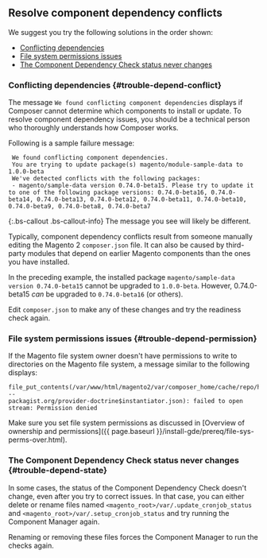 <div markdown="1">

## Resolve component dependency conflicts

We suggest you try the following solutions in the order shown:

* [Conflicting dependencies](#trouble-depend-conflict)
* [File system permissions issues](#trouble-depend-permission)
* [The Component Dependency Check status never changes](#trouble-depend-state)

### Conflicting dependencies {#trouble-depend-conflict}

The message `We found conflicting component dependencies` displays if Composer cannot determine which components to install or update. To resolve component dependency issues, you should be a technical person who thoroughly understands how Composer works.

Following is a sample failure message:

```terminal
 We found conflicting component dependencies.
 You are trying to update package(s) magento/module-sample-data to 1.0.0-beta
 We've detected conflicts with the following packages:
 - magento/sample-data version 0.74.0-beta15. Please try to update it to one of the following package versions: 0.74.0-beta16, 0.74.0-beta14, 0.74.0-beta13, 0.74.0-beta12, 0.74.0-beta11, 0.74.0-beta10, 0.74.0-beta9, 0.74.0-beta8, 0.74.0-beta7
```

{:.bs-callout .bs-callout-info}
The message you see will likely be different.

Typically, component dependency conflicts result from someone manually editing the Magento 2 `composer.json` file. It can also be caused by third-party modules that depend on earlier Magento components than the ones you have installed.

In the preceding example, the installed package `magento/sample-data version 0.74.0-beta15` cannot be upgraded to `1.0.0-beta`. However, 0.74.0-beta15 *can* be upgraded to `0.74.0-beta16` (or others).

Edit `composer.json` to make any of these changes and try the readiness check again.

### File system permissions issues {#trouble-depend-permission}

If the Magento file system owner doesn't have permissions to write to directories on the Magento file system, a message similar to the following displays:

```terminal
file_put_contents(/var/www/html/magento2/var/composer_home/cache/repo/https---
packagist.org/provider-doctrine$instantiator.json): failed to open stream: Permission denied
```

Make sure you set file system permissions as discussed in [Overview of ownership and permissions]({{ page.baseurl }}/install-gde/prereq/file-sys-perms-over.html).

### The Component Dependency Check status never changes {#trouble-depend-state}

In some cases, the status of the Component Dependency Check doesn't change, even after you try to correct issues. In that case, you can either delete or rename files named `<magento_root>/var/.update_cronjob_status` and `<magento_root>/var/.setup_cronjob_status` and try running the Component Manager again.

Renaming or removing these files forces the Component Manager to run the checks again.
